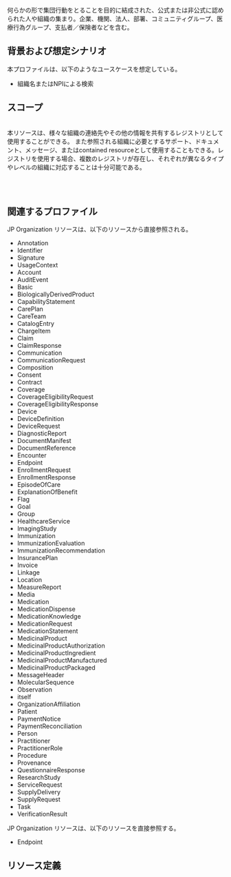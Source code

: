 <span style="color:;">何らかの形で集団行動をとることを目的に結成された、公式または非公式に認められた人や組織の集まり。企業、機関、法人、部署、コミュニティグループ、医療行為グループ、支払者／保険者などを含む。</span>

## 背景および想定シナリオ

本プロファイルは、以下のようなユースケースを想定している。

- 組織名またはNPIによる検索

## スコープ

<span style="color:;"><br/>
本リソースは、様々な組織の連絡先やその他の情報を共有するレジストリとして使用することができる。
また参照される組織に必要とするサポート、ドキュメント、メッセージ、またはcontained resourceとして使用することもできる。レジストリを使用する場合、複数のレジストリが存在し、それぞれが異なるタイプやレベルの組織に対応することは十分可能である。<br/><br/>

<br/>

## 関連するプロファイル

JP Organization リソースは、以下のリソースから直接参照される。

 - Annotation
 - Identifier
 - Signature
 - UsageContext
 - Account
 - AuditEvent
 - Basic
 - BiologicallyDerivedProduct
 - CapabilityStatement
 - CarePlan
 - CareTeam
 - CatalogEntry
 - ChargeItem
 - Claim
 - ClaimResponse
 - Communication
 - CommunicationRequest
 - Composition
 - Consent
 - Contract
 - Coverage
 - CoverageEligibilityRequest
 - CoverageEligibilityResponse
 - Device
 - DeviceDefinition
 - DeviceRequest
 - DiagnosticReport
 - DocumentManifest
 - DocumentReference
 - Encounter
 - Endpoint
 - EnrollmentRequest
 - EnrollmentResponse
 - EpisodeOfCare
 - ExplanationOfBenefit
 - Flag
 - Goal
 - Group
 - HealthcareService
 - ImagingStudy
 - Immunization
 - ImmunizationEvaluation
 - ImmunizationRecommendation
 - InsurancePlan
 - Invoice
 - Linkage
 - Location
 - MeasureReport
 - Media
 - Medication
 - MedicationDispense
 - MedicationKnowledge
 - MedicationRequest
 - MedicationStatement
 - MedicinalProduct
 - MedicinalProductAuthorization
 - MedicinalProductIngredient
 - MedicinalProductManufactured
 - MedicinalProductPackaged
 - MessageHeader
 - MolecularSequence
 - Observation
 - itself
 - OrganizationAffiliation
 - Patient
 - PaymentNotice
 - PaymentReconciliation
 - Person
 - Practitioner
 - PractitionerRole
 - Procedure
 - Provenance
 - QuestionnaireResponse
 - ResearchStudy
 - ServiceRequest
 - SupplyDelivery
 - SupplyRequest
 - Task
 - VerificationResult


JP Organization リソースは、以下のリソースを直接参照する。

- Endpoint

## リソース定義